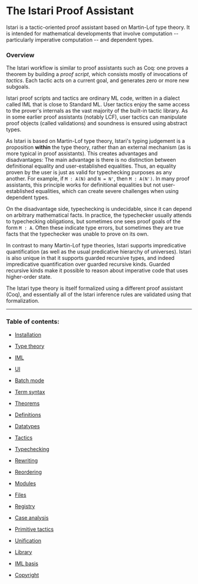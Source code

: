 # The Istari Proof Assistant

Istari is a tactic-oriented proof assistant based on Martin-Lof type
theory.  It is intended for mathematical developments that involve
computation -- particularly imperative computation -- and dependent types.


### Overview

The Istari workflow is similar to proof assistants such as Coq: one
proves a theorem by building a *proof script*, which consists mostly
of invocations of *tactics*.  Each tactic acts on a current goal, and
generates zero or more new subgoals.

Istari proof scripts and tactics are ordinary ML code, written in a
dialect called IML that is close to Standard ML.  User tactics enjoy
the same access to the prover's internals as the vast majority of the
built-in tactic library.  As in some earlier proof assistants (notably
LCF), user tactics can manipulate proof objects (called validations)
and soundness is ensured using abstract types.

As Istari is based on Martin-Lof type theory, Istari's typing
judgement is a proposition **within** the type theory, rather than an
external mechanism (as is more typical in proof assistants).  This
creates advantages and disadvantages: The main advantage is there is
no distinction between definitional equality and user-established
equalities.  Thus, an equality proven by the user is just as valid for
typechecking purposes as any another.  For example, if `M : A(N)` and
`N = N'`, then `M : A(N')`.  In many proof assistants, this principle
works for definitional equalities but not user-established equalities,
which can create severe challenges when using dependent types.

On the disadvantage side, typechecking is undecidable, since it can
depend on arbitrary mathematical facts.  In practice, the typechecker
usually attends to typechecking obligations, but sometimes one sees
proof goals of the form `M : A`.  Often these indicate type errors,
but sometimes they are true facts that the typechecker was unable to
prove on its own.

In contrast to many Martin-Lof type theories, Istari supports
impredicative quantification (as well as the usual predicative
hierarchy of universes).  Istari is also unique in that it supports
guarded recursive types, and indeed impredicative quantification over
guarded recursive kinds.  Guarded recursive kinds make it possible to
reason about imperative code that uses higher-order state.

The Istari type theory is itself formalized using a different proof
assistant (Coq), and essentially all of the Istari inference rules are
validated using that formalization.

---


### Table of contents:

- [Installation](install.html)

- [Type theory](type-theory.html)

- [IML](iml.html)

- [UI](ui.html)

- [Batch mode](batch.html)

- [Term syntax](terms.html)

- [Theorems](theorems.html)

- [Definitions](definitions.html)

- [Datatypes](datatypes.html)

- [Tactics](tactics.html)

- [Typechecking](typechecking.html)

- [Rewriting](rewriting.html)

- [Reordering](reordering.html)

- [Modules](modules.html)

- [Files](files.html)

- [Registry](registry.html)

- [Case analysis](case.html)

- [Primitive tactics](primitive-tactics.html)

- [Unification](unification.html)

- [Library](library.html)

- [IML basis](basis.html)

- [Copyright](copyright.html)
